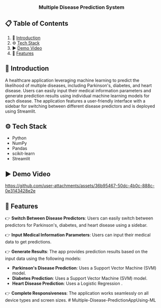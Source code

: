 
<div>
<h3 align="center">Multiple Disease Prediction System</h3>
</div>

## 📋 <a name="table">Table of Contents</a>

1. 🤖 [Introduction](#introduction)
2. ⚙️ [Tech Stack](#tech-stack)
3. ▶️ [Demo Video](#demo)
4. 🔋 [Features](#features)

## <a name="introduction">🤖 Introduction</a>

A healthcare application leveraging machine learning to predict the likelihood of multiple diseases, including Parkinson's, diabetes, and heart disease. Users can easily input their medical information parameters and generate prediction results using individual machine learning models for each disease. The application features a user-friendly interface with a sidebar for switching between different disease predictors and is deployed using Streamlit.

## <a name="tech-stack">⚙️ Tech Stack</a>

- Python
- NumPy
- Pandas
- scikit-learn
- Streamlit

## <a name="demo">▶️ Demo Video</a>

https://github.com/user-attachments/assets/36b95467-50dc-4b0c-888c-0e3143428e2e


## <a name="features">🔋 Features</a>

👉 **Switch Between Disease Predictors**: Users can easily switch between predictors for Parkinson's, diabetes, and heart disease using a sidebar.

👉 **Input Medical Information Parameters**: Users can input their medical data to get predictions.

👉 **Generate Results**: The app provides prediction results based on the input data using the following models:
  - **Parkinson's Disease Prediction**: Uses a Support Vector Machine (SVM) model.
  - **Diabetes Prediction**: Uses a Support Vector Machine (SVM) model.
  - **Heart Disease Prediction**: Uses a Logistic Regression .

👉 **Complete Responsiveness**: The application works seamlessly on all device types and screen sizes.
#   M u l t i p l e - D i s e a s e - P r e d i c t i o n _ A p p _ U s i n g - M L  
 